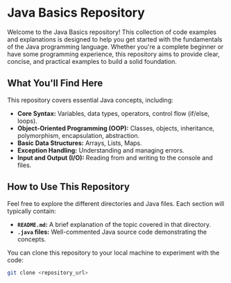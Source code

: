 # Java Basics Repository

Welcome to the Java Basics repository! This collection of code examples and explanations is designed to help you get started with the fundamentals of the Java programming language. Whether you're a complete beginner or have some programming experience, this repository aims to provide clear, concise, and practical examples to build a solid foundation.

## What You'll Find Here

This repository covers essential Java concepts, including:

* **Core Syntax:** Variables, data types, operators, control flow (if/else, loops).
* **Object-Oriented Programming (OOP):** Classes, objects, inheritance, polymorphism, encapsulation, abstraction.
* **Basic Data Structures:** Arrays, Lists, Maps.
* **Exception Handling:** Understanding and managing errors.
* **Input and Output (I/O):** Reading from and writing to the console and files.

## How to Use This Repository

Feel free to explore the different directories and Java files. Each section will typically contain:

* **`README.md`:** A brief explanation of the topic covered in that directory.
* **`.java` files:** Well-commented Java source code demonstrating the concepts.

You can clone this repository to your local machine to experiment with the code:

```bash
git clone <repository_url>
```

